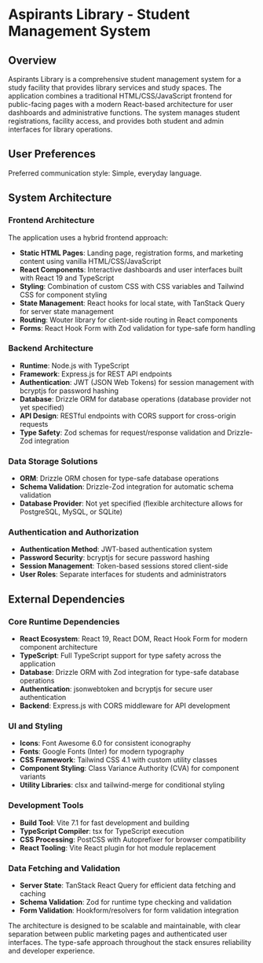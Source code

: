 # Aspirants Library - Student Management System

## Overview

Aspirants Library is a comprehensive student management system for a study facility that provides library services and study spaces. The application combines a traditional HTML/CSS/JavaScript frontend for public-facing pages with a modern React-based architecture for user dashboards and administrative functions. The system manages student registrations, facility access, and provides both student and admin interfaces for library operations.

## User Preferences

Preferred communication style: Simple, everyday language.

## System Architecture

### Frontend Architecture
The application uses a hybrid frontend approach:
- **Static HTML Pages**: Landing page, registration forms, and marketing content using vanilla HTML/CSS/JavaScript
- **React Components**: Interactive dashboards and user interfaces built with React 19 and TypeScript
- **Styling**: Combination of custom CSS with CSS variables and Tailwind CSS for component styling
- **State Management**: React hooks for local state, with TanStack Query for server state management
- **Routing**: Wouter library for client-side routing in React components
- **Forms**: React Hook Form with Zod validation for type-safe form handling

### Backend Architecture
- **Runtime**: Node.js with TypeScript
- **Framework**: Express.js for REST API endpoints
- **Authentication**: JWT (JSON Web Tokens) for session management with bcryptjs for password hashing
- **Database**: Drizzle ORM for database operations (database provider not yet specified)
- **API Design**: RESTful endpoints with CORS support for cross-origin requests
- **Type Safety**: Zod schemas for request/response validation and Drizzle-Zod integration

### Data Storage Solutions
- **ORM**: Drizzle ORM chosen for type-safe database operations
- **Schema Validation**: Drizzle-Zod integration for automatic schema validation
- **Database Provider**: Not yet specified (flexible architecture allows for PostgreSQL, MySQL, or SQLite)

### Authentication and Authorization
- **Authentication Method**: JWT-based authentication system
- **Password Security**: bcryptjs for secure password hashing
- **Session Management**: Token-based sessions stored client-side
- **User Roles**: Separate interfaces for students and administrators

## External Dependencies

### Core Runtime Dependencies
- **React Ecosystem**: React 19, React DOM, React Hook Form for modern component architecture
- **TypeScript**: Full TypeScript support for type safety across the application
- **Database**: Drizzle ORM with Zod integration for type-safe database operations
- **Authentication**: jsonwebtoken and bcryptjs for secure user authentication
- **Backend**: Express.js with CORS middleware for API development

### UI and Styling
- **Icons**: Font Awesome 6.0 for consistent iconography
- **Fonts**: Google Fonts (Inter) for modern typography
- **CSS Framework**: Tailwind CSS 4.1 with custom utility classes
- **Component Styling**: Class Variance Authority (CVA) for component variants
- **Utility Libraries**: clsx and tailwind-merge for conditional styling

### Development Tools
- **Build Tool**: Vite 7.1 for fast development and building
- **TypeScript Compiler**: tsx for TypeScript execution
- **CSS Processing**: PostCSS with Autoprefixer for browser compatibility
- **React Tooling**: Vite React plugin for hot module replacement

### Data Fetching and Validation
- **Server State**: TanStack React Query for efficient data fetching and caching
- **Schema Validation**: Zod for runtime type checking and validation
- **Form Validation**: Hookform/resolvers for form validation integration

The architecture is designed to be scalable and maintainable, with clear separation between public marketing pages and authenticated user interfaces. The type-safe approach throughout the stack ensures reliability and developer experience.